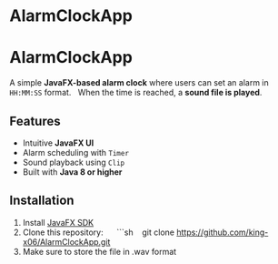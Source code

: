 # AlarmClockApp
# AlarmClockApp

A simple **JavaFX-based alarm clock** where users can set an alarm in `HH:MM:SS` format.  
When the time is reached, a **sound file is played**.  

## Features
- Intuitive **JavaFX UI**
- Alarm scheduling with `Timer`
- Sound playback using `Clip`
- Built with **Java 8 or higher**

## Installation
1. Install [JavaFX SDK](https://openjfx.io/)
2. Clone this repository:  
   ```sh
   git clone https://github.com/king-x06/AlarmClockApp.git
3. Make sure to store the file in .wav format
